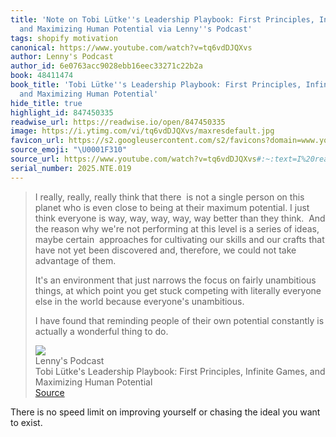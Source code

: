 ```yaml
---
title: 'Note on Tobi Lütke''s Leadership Playbook: First Principles, Infinite Games,
  and Maximizing Human Potential via Lenny''s Podcast'
tags: shopify motivation
canonical: https://www.youtube.com/watch?v=tq6vdDJQXvs
author: Lenny's Podcast
author_id: 6e0763acc9028ebb16eec33271c22b2a
book: 48411474
book_title: 'Tobi Lütke''s Leadership Playbook: First Principles, Infinite Games,
  and Maximizing Human Potential'
hide_title: true
highlight_id: 847450335
readwise_url: https://readwise.io/open/847450335
image: https://i.ytimg.com/vi/tq6vdDJQXvs/maxresdefault.jpg
favicon_url: https://s2.googleusercontent.com/s2/favicons?domain=www.youtube.com
source_emoji: "\U0001F310"
source_url: https://www.youtube.com/watch?v=tq6vdDJQXvs#:~:text=I%20really%2C%20really%2C,wonderful%C2%A0thing%20to%20do.
serial_number: 2025.NTE.019
---
```

> I really, really, really think that there  is not a single person on this planet who is even close to being at their maximum potential. I just think everyone is way, way, way, way, way better than they think.  And the reason why we're not performing at this level is a series of ideas, maybe certain  approaches for cultivating our skills and our crafts that have not yet been discovered and, therefore, we could not take advantage of them. 
> 
> It's an environment that just narrows the focus on fairly unambitious things, at which point you get stuck competing with literally everyone else in the world because everyone's unambitious. 
> 
> I have found that reminding people of their own potential constantly is actually a wonderful thing to do.
> <div class="quoteback-footer"><div class="quoteback-avatar"><img class="mini-favicon" src="https://s2.googleusercontent.com/s2/favicons?domain=www.youtube.com"></div><div class="quoteback-metadata"><div class="metadata-inner"><span style="display:none">FROM:</span><div aria-label="Lenny's Podcast" class="quoteback-author"> Lenny's Podcast</div><div aria-label="Tobi Lütke's Leadership Playbook: First Principles, Infinite Games, and Maximizing Human Potential" class="quoteback-title"> Tobi Lütke's Leadership Playbook: First Principles, Infinite Games, and Maximizing Human Potential</div></div></div><div class="quoteback-backlink"><a target="_blank" aria-label="go to the full text of this quotation" rel="noopener" href="https://www.youtube.com/watch?v=tq6vdDJQXvs#:~:text=I%20really%2C%20really%2C,wonderful%C2%A0thing%20to%20do." class="quoteback-arrow"> Source</a></div></div>

There is no speed limit on improving yourself or chasing the ideal you want to exist.